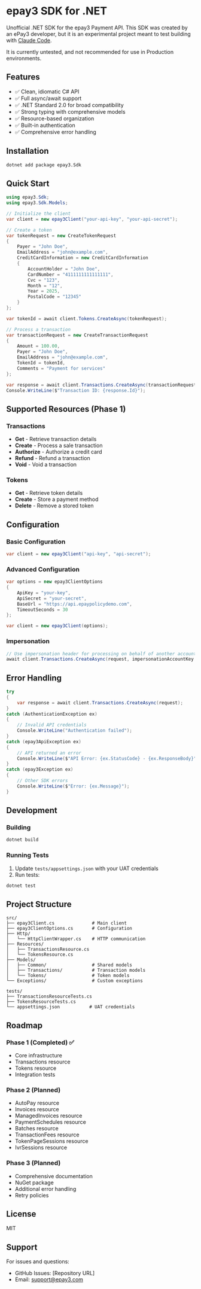 # epay3 SDK for .NET

Unofficial .NET SDK for the epay3 Payment API. This SDK was created by an ePay3 developer, but it is an experimental project meant to test building with [Claude Code](https://claude.ai). 

It is currently untested, and not recommended for use in Production environments.

## Features

- ✅ Clean, idiomatic C# API
- ✅ Full async/await support
- ✅ .NET Standard 2.0 for broad compatibility
- ✅ Strong typing with comprehensive models
- ✅ Resource-based organization
- ✅ Built-in authentication
- ✅ Comprehensive error handling

## Installation

```bash
dotnet add package epay3.Sdk
```

## Quick Start

```csharp
using epay3.Sdk;
using epay3.Sdk.Models;

// Initialize the client
var client = new epay3Client("your-api-key", "your-api-secret");

// Create a token
var tokenRequest = new CreateTokenRequest
{
    Payer = "John Doe",
    EmailAddress = "john@example.com",
    CreditCardInformation = new CreditCardInformation
    {
        AccountHolder = "John Doe",
        CardNumber = "4111111111111111",
        Cvc = "123",
        Month = "12",
        Year = 2025,
        PostalCode = "12345"
    }
};

var tokenId = await client.Tokens.CreateAsync(tokenRequest);

// Process a transaction
var transactionRequest = new CreateTransactionRequest
{
    Amount = 100.00,
    Payer = "John Doe",
    EmailAddress = "john@example.com",
    TokenId = tokenId,
    Comments = "Payment for services"
};

var response = await client.Transactions.CreateAsync(transactionRequest);
Console.WriteLine($"Transaction ID: {response.Id}");
```

## Supported Resources (Phase 1)

### Transactions
- **Get** - Retrieve transaction details
- **Create** - Process a sale transaction
- **Authorize** - Authorize a credit card
- **Refund** - Refund a transaction
- **Void** - Void a transaction

### Tokens
- **Get** - Retrieve token details
- **Create** - Store a payment method
- **Delete** - Remove a stored token

## Configuration

### Basic Configuration
```csharp
var client = new epay3Client("api-key", "api-secret");
```

### Advanced Configuration
```csharp
var options = new epay3ClientOptions
{
    ApiKey = "your-key",
    ApiSecret = "your-secret",
    BaseUrl = "https://api.epaypolicydemo.com",
    TimeoutSeconds = 30
};

var client = new epay3Client(options);
```

### Impersonation
```csharp
// Use impersonation header for processing on behalf of another account
await client.Transactions.CreateAsync(request, impersonationAccountKey: "account-key");
```

## Error Handling

```csharp
try
{
    var response = await client.Transactions.CreateAsync(request);
}
catch (AuthenticationException ex)
{
    // Invalid API credentials
    Console.WriteLine("Authentication failed");
}
catch (epay3ApiException ex)
{
    // API returned an error
    Console.WriteLine($"API Error: {ex.StatusCode} - {ex.ResponseBody}");
}
catch (epay3Exception ex)
{
    // Other SDK errors
    Console.WriteLine($"Error: {ex.Message}");
}
```

## Development

### Building
```bash
dotnet build
```

### Running Tests
1. Update `tests/appsettings.json` with your UAT credentials
2. Run tests:
```bash
dotnet test
```

## Project Structure

```
src/
├── epay3Client.cs              # Main client
├── epay3ClientOptions.cs       # Configuration
├── Http/
│   └── HttpClientWrapper.cs    # HTTP communication
├── Resources/
│   ├── TransactionsResource.cs
│   └── TokensResource.cs
├── Models/
│   ├── Common/                 # Shared models
│   ├── Transactions/           # Transaction models
│   └── Tokens/                 # Token models
└── Exceptions/                 # Custom exceptions

tests/
├── TransactionsResourceTests.cs
├── TokensResourceTests.cs
└── appsettings.json           # UAT credentials
```

## Roadmap

### Phase 1 (Completed) ✅
- Core infrastructure
- Transactions resource
- Tokens resource
- Integration tests

### Phase 2 (Planned)
- AutoPay resource
- Invoices resource
- ManagedInvoices resource
- PaymentSchedules resource
- Batches resource
- TransactionFees resource
- TokenPageSessions resource
- IvrSessions resource

### Phase 3 (Planned)
- Comprehensive documentation
- NuGet package
- Additional error handling
- Retry policies

## License

MIT

## Support

For issues and questions:
- GitHub Issues: [Repository URL]
- Email: support@epay3.com
